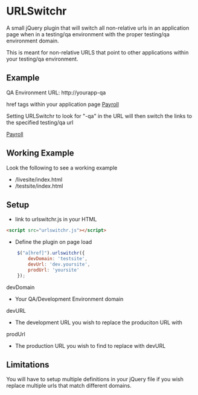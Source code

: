 URLSwitchr
==========

A small jQuery plugin that will switch all non-relative urls in an application page when in a testing/qa environment with the proper testing/qa environment domain. 

This is meant for non-relative URLS that point to other applications within your testing/qa environment. 

## Example
QA Environment URL:
  http://yourapp-qa

href tags within your application page
  <a href="http://companypayroll">Payroll</a>

Setting URLSwitchr to look for "-qa" in the URL will then switch the links to the specified testing/qa url

  <a href="http://companypayroll-qa">Payroll</a>

## Working Example
Look the following to see a working example
- /livesite/index.html
- /testsite/index.html

## Setup
- link to urlswitchr.js in your HTML

```html
<script src="urlswitchr.js"></script>
```

- Define the plugin on page load

```javascript
	$("a[href]").urlswitchr({
    	devDomain: 'testsite',
    	devUrl: 'dev.yoursite',
    	prodUrl: 'yoursite'
    });
```

devDomain
- Your QA/Development Environment domain

devURL
- The development URL you wish to replace the produciton URL with

prodUrl 
- The production URL you wish to find to replace with devURL

## Limitations
You will have to setup multiple definitions in your jQuery file if you wish replace multiple urls that match different domains.